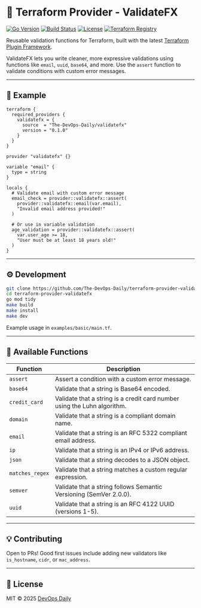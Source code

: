 # 🧩 Terraform Provider - ValidateFX

[![Go Version](https://img.shields.io/github/go-mod/go-version/The-DevOps-Daily/terraform-provider-validatefx?style=flat-square)](https://go.dev/)
[![Build Status](https://img.shields.io/github/actions/workflow/status/The-DevOps-Daily/terraform-provider-validatefx/ci.yml?branch=main&style=flat-square)](https://github.com/The-DevOps-Daily/terraform-provider-validatefx/actions)
[![License](https://img.shields.io/github/license/The-DevOps-Daily/terraform-provider-validatefx?style=flat-square)](https://github.com/The-DevOps-Daily/terraform-provider-validatefx/blob/main/LICENSE)
[![Terraform Registry](https://img.shields.io/badge/terraform-registry-623CE4?style=flat-square&logo=terraform)](https://registry.terraform.io/providers/The-DevOps-Daily/validatefx/latest)

Reusable validation functions for Terraform, built with the latest [Terraform Plugin Framework](https://github.com/hashicorp/terraform-plugin-framework).

ValidateFX lets you write cleaner, more expressive validations using functions like `email`, `uuid`, `base64`, and more. Use the `assert` function to validate conditions with custom error messages.

---

## 🚀 Example

```hcl
terraform {
  required_providers {
    validatefx = {
      source  = "The-DevOps-Daily/validatefx"
      version = "0.1.0"
    }
  }
}

provider "validatefx" {}

variable "email" {
  type = string
}

locals {
  # Validate email with custom error message
  email_check = provider::validatefx::assert(
    provider::validatefx::email(var.email),
    "Invalid email address provided!"
  )

  # Or use in variable validation
  age_validation = provider::validatefx::assert(
    var.user_age >= 18,
    "User must be at least 18 years old!"
  )
}
```

---

## ⚙️ Development

```bash
git clone https://github.com/The-DevOps-Daily/terraform-provider-validatefx.git
cd terraform-provider-validatefx
go mod tidy
make build
make install
make dev
```

Example usage in `examples/basic/main.tf`.

---

## 🧩 Available Functions

| Function | Description |
| -------------------------- | ------------------------------------------------ |
| `assert` | Assert a condition with a custom error message. |
| `base64` | Validate that a string is Base64 encoded. |
| `credit_card` | Validate that a string is a credit card number using the Luhn algorithm. |
| `domain` | Validate that a string is a compliant domain name. |
| `email` | Validate that a string is an RFC 5322 compliant email address. |
| `ip` | Validate that a string is an IPv4 or IPv6 address. |
| `json` | Validate that a string decodes to a JSON object. |
| `matches_regex` | Validate that a string matches a custom regular expression. |
| `semver` | Validate that a string follows Semantic Versioning (SemVer 2.0.0). |
| `uuid` | Validate that a string is an RFC 4122 UUID (versions 1-5). |


---

## 💡 Contributing

Open to PRs! Good first issues include adding new validators like `is_hostname`, `cidr`, or `mac_address`.

---

## 📜 License

MIT © 2025 [DevOps Daily](https://github.com/The-DevOps-Daily)
